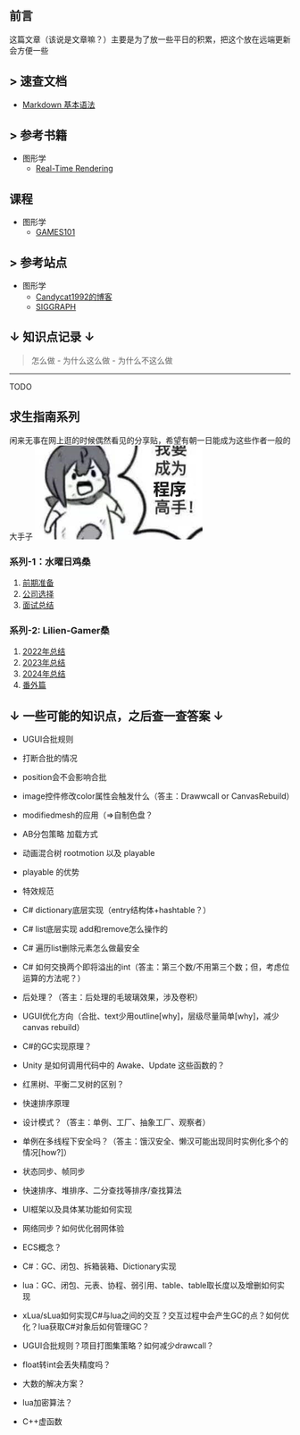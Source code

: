 

## 前言
这篇文章（该说是文章嘛？）主要是为了放一些平日的积累，把这个放在远端更新会方便一些

## > 速查文档
- [Markdown 基本语法](https://markdown.com.cn/basic-syntax/) 

## > 参考书籍
- 图形学
  - [Real-Time Rendering](https://www.realtimerendering.com/)

## 课程
- 图形学
  - [GAMES101](https://sites.cs.ucsb.edu/~lingqi/teaching/games101.html)

## > 参考站点
- 图形学
  - [Candycat1992的博客](https://candycat1992.github.io/)
  - [SIGGRAPH](https://www.siggraph.org/)

## ↓ 知识点记录 ↓
> 怎么做 - 为什么这么做 - 为什么不这么做
---
TODO

## 求生指南系列
闲来无事在网上逛的时候偶然看见的分享贴，希望有朝一日能成为这些作者一般的大手子
![img](https://github.com/KamikazeHinata/Accumulation/blob/main/img/4.jpg "想成为他们！")

### 系列-1：水曜日鸡桑
1. [前期准备](https://zhuanlan.zhihu.com/p/306384460)  
2. [公司选择](https://zhuanlan.zhihu.com/p/306408924)  
3. [面试总结](https://zhuanlan.zhihu.com/p/306777683)

### 系列-2: Lilien-Gamer桑
1. [2022年总结](https://zhuanlan.zhihu.com/p/554193172)
2. [2023年总结](https://zhuanlan.zhihu.com/p/632083926)
3. [2024年总结](https://zhuanlan.zhihu.com/p/680356638)
4. [番外篇](https://zhuanlan.zhihu.com/p/557133446)

## ↓ 一些可能的知识点，之后查一查答案 ↓
- UGUI合批规则
- 打断合批的情况
- position会不会影响合批
- image控件修改color属性会触发什么（答主：Drawwcall or CanvasRebuild）
- modifiedmesh的应用（=>自制色盘？
- AB分包策略 加载方式
- 动画混合树 rootmotion 以及 playable
- playable 的优势
- 特效规范
- C# dictionary底层实现（entry结构体+hashtable？）
- C# list底层实现 add和remove怎么操作的
- C# 遍历list删除元素怎么做最安全
- C# 如何交换两个即将溢出的int（答主：第三个数/不用第三个数；但，考虑位运算的方法呢？）
- 后处理？（答主：后处理的毛玻璃效果，涉及卷积）

- UGUI优化方向（合批、text少用outline[why]，层级尽量简单[why]，减少canvas rebuild）
- C#的GC实现原理？
- Unity 是如何调用代码中的 Awake、Update 这些函数的？
- 红黑树、平衡二叉树的区别？
- 快速排序原理
- 设计模式？（答主：单例、工厂、抽象工厂、观察者）
- 单例在多线程下安全吗？（答主：饿汉安全、懒汉可能出现同时实例化多个的情况[how?]）

- 状态同步、帧同步
- 快速排序、堆排序、二分查找等排序/查找算法
- UI框架以及具体某功能如何实现
- 网络同步？如何优化弱网体验
- ECS概念？
- C#：GC、闭包、拆箱装箱、Dictionary实现
- lua：GC、闭包、元表、协程、弱引用、table、table取长度以及增删如何实现
- xLua/sLua如何实现C#与lua之间的交互？交互过程中会产生GC的点？如何优化？lua获取C#对象后如何管理GC？
- UGUI合批规则？项目打图集策略？如何减少drawcall？
- float转int会丢失精度吗？
- 大数的解决方案？
- lua加密算法？
- C++虚函数

